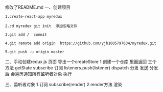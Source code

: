 

修改了README.md
一、创建项目

    1.create-react-app myredux

    2.cd myredux git init  添加忽略文件

    3.git add /  commit

    4.git remote add origin  https://github.com/yjh1005797634/myredux.git

    5.git push -u origin master


二、手动创建redux.js 页面 导出一个createStore
    1.创建一个仓库 里面返回 三个方法
      getState
      subscribe 订阅  listeners.push(listener)
      dispatch 分发 发送  分发后 会遍历通知所有监听者对象 执行

三、监听者对象
    1.订阅 subscribe(render)
    2.render方法 渲染
